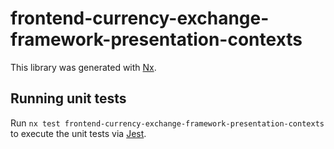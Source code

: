 # frontend-currency-exchange-framework-presentation-contexts

This library was generated with [Nx](https://nx.dev).

## Running unit tests

Run `nx test frontend-currency-exchange-framework-presentation-contexts` to execute the unit tests via [Jest](https://jestjs.io).
